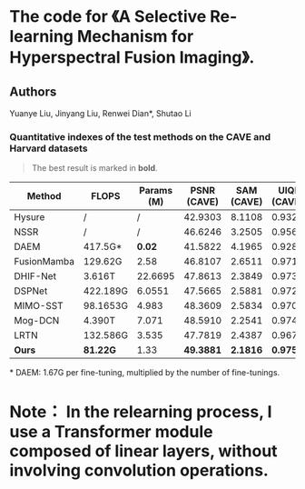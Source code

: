 # The code for 《A Selective Re-learning Mechanism for Hyperspectral Fusion Imaging》.

## Authors
Yuanye Liu, Jinyang Liu, Renwei Dian\*, Shutao Li

###  Quantitative indexes of the test methods on the CAVE and Harvard datasets

> The best result is marked in **bold**.

| Method       | FLOPS     | Params (M) | PSNR (CAVE) | SAM (CAVE) | UIQI (CAVE) | SSIM (CAVE) | PSNR (Harvard) | SAM (Harvard) | UIQI (Harvard) | SSIM (Harvard) |
|--------------|-----------|------------|-------------|------------|-------------|-------------|----------------|----------------|----------------|----------------|
| Hysure       | /         | /          | 42.9303     | 8.1108     | 0.9321      | 0.9814      | 45.2041        | 3.6180         | 0.8689         | 0.9807         |
| NSSR         | /         | /          | 46.6246     | 3.2505     | 0.9563      | 0.9910      | 47.1459        | 2.9396         | 0.8899         | 0.9843         |
| DAEM         | 417.5G\*  | **0.02**   | 41.5822     | 4.1965     | 0.9283      | 0.9796      | 43.3745        | 4.3586         | 0.8467         | 0.9728         |
| FusionMamba  | 129.62G   | 2.58       | 46.8107     | 2.6511     | 0.9710      | 0.9937      | 47.6266        | 2.7612         | 0.8939         | 0.9851         |
| DHIF-Net     | 3.616T    | 22.6695    | 47.8613     | 2.3849     | 0.9732      | 0.9948      | 47.7735        | 2.6987         | 0.8953         | 0.9855         |
| DSPNet       | 422.189G  | 6.0551     | 47.5665     | 2.5881     | 0.9722      | 0.9941      | 47.5973        | 2.7785         | 0.8938         | 0.9851         |
| MIMO-SST     | 98.1653G  | 4.983      | 48.3609     | 2.5834     | 0.9706      | 0.9944      | 47.6915        | 2.7804         | 0.8941         | 0.9852         |
| Mog-DCN      | 4.390T    | 7.071      | 48.5910     | 2.2541     | 0.9748      | 0.9953      | 47.8910        | 2.6964         | **0.8961**     | 0.9855         |
| LRTN         | 132.586G  | 3.535      | 47.7819     | 2.4387     | 0.9675      | 0.9939      | 47.7088        | 2.7330         | 0.8938         | 0.9855         |
| **Ours**     | **81.22G**| 1.33       | **49.3881** | **2.1816** | **0.9752**  | **0.9954**  | **47.8954**     | **2.6876**     | 0.8956         | **0.9856**     |

\* DAEM: 1.67G per fine-tuning, multiplied by the number of fine-tunings.


# Note： In the relearning process, I use a Transformer module composed of linear layers, without involving convolution operations.

